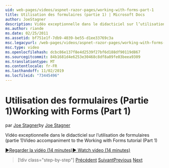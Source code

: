 ```yaml
---
uid: web-pages/videos/aspnet-razor-pages/working-with-forms-part-1
title: Utilisation des formulaires (partie 1) | Microsoft Docs
author: JoeStagner
description: Vidéo exceptionnelle dans le didacticiel sur l’utilisation de formulaires (partie 1)
ms.author: riande
ms.date: 02/25/2011
ms.assetid: bf751e1f-7db9-4039-be55-d1ee33769c3a
msc.legacyurl: /web-pages/videos/aspnet-razor-pages/working-with-forms-part-1
msc.type: video
ms.openlocfilehash: dcbc86e137f8e4d2539f27bf6d188df90119d867
ms.sourcegitcommit: 84b1681d4e6253e30468c8df8a09fe03beea9309
ms.translationtype: MT
ms.contentlocale: fr-FR
ms.lasthandoff: 11/02/2019
ms.locfileid: "73445496"
---
```

# <a name="working-with-forms-part-1"></a><span data-ttu-id="7ca39-103">Utilisation des formulaires (Partie 1)</span><span class="sxs-lookup"><span data-stu-id="7ca39-103">Working with Forms (Part 1)</span></span>

<span data-ttu-id="7ca39-104">par [Joe Stagner](https://github.com/JoeStagner)</span><span class="sxs-lookup"><span data-stu-id="7ca39-104">by [Joe Stagner](https://github.com/JoeStagner)</span></span>

<span data-ttu-id="7ca39-105">Vidéo exceptionnelle dans le didacticiel sur l’utilisation de formulaires (partie 1)</span><span class="sxs-lookup"><span data-stu-id="7ca39-105">Video accompaniment to the Working with Forms tutorial (Part 1)</span></span>

<span data-ttu-id="7ca39-106">[&#9654;Regarder la vidéo (14 minutes)](https://channel9.msdn.com/Blogs/ASP-NET-Site-Videos/working-with-forms-(part-1))</span><span class="sxs-lookup"><span data-stu-id="7ca39-106">[&#9654; Watch video (14 minutes)](https://channel9.msdn.com/Blogs/ASP-NET-Site-Videos/working-with-forms-(part-1))</span></span>

> [!div class="step-by-step"]
> <span data-ttu-id="7ca39-107">[Précédent](creating-a-consistent-look-part-2.md)
> [Suivant](working-with-forms-part-2.md)</span><span class="sxs-lookup"><span data-stu-id="7ca39-107">[Previous](creating-a-consistent-look-part-2.md)
[Next](working-with-forms-part-2.md)</span></span>
